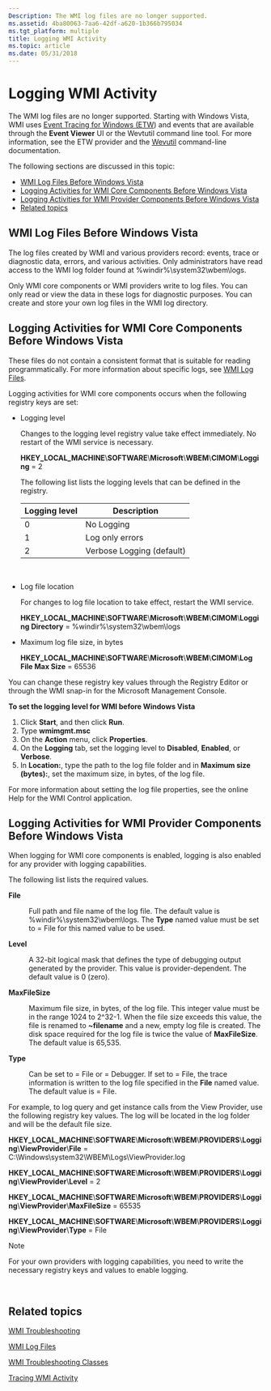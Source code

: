 ```yaml
---
Description: The WMI log files are no longer supported.
ms.assetid: 4ba80063-7aa6-42df-a620-1b366b795034
ms.tgt_platform: multiple
title: Logging WMI Activity
ms.topic: article
ms.date: 05/31/2018
---
```


# Logging WMI Activity

The WMI log files are no longer supported. Starting with Windows Vista, WMI uses [Event Tracing for Windows (ETW](/windows/desktop/ETW/event-tracing-portal)) and events that are available through the **Event Viewer** UI or the Wevtutil command line tool. For more information, see the ETW provider and the [Wevutil](/previous-versions/windows/it-pro/windows-server-2012-R2-and-2012/cc732848(v=ws.11)) command-line documentation.

The following sections are discussed in this topic:

-   [WMI Log Files Before Windows Vista](#wmi-log-files-before-windows-vista)
-   [Logging Activities for WMI Core Components Before Windows Vista](#logging-activities-for-wmi-core-components-before-windows-vista)
-   [Logging Activities for WMI Provider Components Before Windows Vista](#logging-activities-for-wmi-provider-components-before-windows-vista)
-   [Related topics](#related-topics)

## WMI Log Files Before Windows Vista

The log files created by WMI and various providers record: events, trace or diagnostic data, errors, and various activities. Only administrators have read access to the WMI log folder found at %windir%\\system32\\wbem\\logs.

Only WMI core components or WMI providers write to log files. You can only read or view the data in these logs for diagnostic purposes. You can create and store your own log files in the WMI log directory.

## Logging Activities for WMI Core Components Before Windows Vista

These files do not contain a consistent format that is suitable for reading programmatically. For more information about specific logs, see [WMI Log Files](wmi-log-files.md).

Logging activities for WMI core components occurs when the following registry keys are set:

-   Logging level

    Changes to the logging level registry value take effect immediately. No restart of the WMI service is necessary.

    **HKEY\_LOCAL\_MACHINE**\\**SOFTWARE**\\**Microsoft**\\**WBEM**\\**CIMOM**\\**Logging** = 2

    The following list lists the logging levels that can be defined in the registry.

    

    | Logging level | Description               |
    |---------------|---------------------------|
    | 0             | No Logging                |
    | 1             | Log only errors           |
    | 2             | Verbose Logging (default) |

    

     

-   Log file location

    For changes to log file location to take effect, restart the WMI service.

    **HKEY\_LOCAL\_MACHINE**\\**SOFTWARE**\\**Microsoft**\\**WBEM**\\**CIMOM**\\**Logging Directory** = %windir%\\system32\\wbem\\logs

-   Maximum log file size, in bytes

    **HKEY\_LOCAL\_MACHINE**\\**SOFTWARE**\\**Microsoft**\\**WBEM**\\**CIMOM**\\**Log File Max Size** = 65536

You can change these registry key values through the Registry Editor or through the WMI snap-in for the Microsoft Management Console.

**To set the logging level for WMI before Windows Vista**

1.  Click **Start**, and then click **Run**.
2.  Type **wmimgmt.msc**
3.  On the **Action** menu, click **Properties**.
4.  On the **Logging** tab, set the logging level to **Disabled**, **Enabled**, or **Verbose**.
5.  In **Location:**, type the path to the log file folder and in **Maximum size (bytes):**, set the maximum size, in bytes, of the log file.

For more information about setting the log file properties, see the online Help for the WMI Control application.

## Logging Activities for WMI Provider Components Before Windows Vista

When logging for WMI core components is enabled, logging is also enabled for any provider with logging capabilities.

The following list lists the required values.

<dl> <dt>

<span id="File"></span><span id="file"></span><span id="FILE"></span>**File**
</dt> <dd>

Full path and file name of the log file. The default value is %windir%\\system32\\wbem\\logs. The **Type** named value must be set to = File for this named value to be used.

</dd> <dt>

<span id="Level"></span><span id="level"></span><span id="LEVEL"></span>**Level**
</dt> <dd>

A 32-bit logical mask that defines the type of debugging output generated by the provider. This value is provider-dependent. The default value is 0 (zero).

</dd> <dt>

<span id="MaxFileSize"></span><span id="maxfilesize"></span><span id="MAXFILESIZE"></span>**MaxFileSize**
</dt> <dd>

Maximum file size, in bytes, of the log file. This integer value must be in the range 1024 to 2^32-1. When the file size exceeds this value, the file is renamed to **~filename** and a new, empty log file is created. The disk space required for the log file is twice the value of **MaxFileSize**. The default value is 65,535.

</dd> <dt>

<span id="Type"></span><span id="type"></span><span id="TYPE"></span>**Type**
</dt> <dd>

Can be set to = File or = Debugger. If set to = File, the trace information is written to the log file specified in the **File** named value. The default value is = File.

</dd> </dl>

For example, to log query and get instance calls from the View Provider, use the following registry key values. The log will be located in the log folder and will be the default file size.

**HKEY\_LOCAL\_MACHINE**\\**SOFTWARE**\\**Microsoft**\\**WBEM**\\**PROVIDERS**\\**Logging**\\**ViewProvider**\\**File** = C:\\Windows\\system32\\WBEM\\Logs\\ViewProvider.log

**HKEY\_LOCAL\_MACHINE**\\**SOFTWARE**\\**Microsoft**\\**WBEM**\\**PROVIDERS**\\**Logging**\\**ViewProvider**\\**Level** = 2

**HKEY\_LOCAL\_MACHINE**\\**SOFTWARE**\\**Microsoft**\\**WBEM**\\**PROVIDERS**\\**Logging**\\**ViewProvider**\\**MaxFileSize** = 65535

**HKEY\_LOCAL\_MACHINE**\\**SOFTWARE**\\**Microsoft**\\**WBEM**\\**PROVIDERS**\\**Logging**\\**ViewProvider**\\**Type** = File

> [!Note]  
> For your own providers with logging capabilities, you need to write the necessary registry keys and values to enable logging.

 

## Related topics

<dl> <dt>

[WMI Troubleshooting](wmi-troubleshooting.md)
</dt> <dt>

[WMI Log Files](wmi-log-files.md)
</dt> <dt>

[WMI Troubleshooting Classes](wmi-troubleshooting-classes.md)
</dt> <dt>

[Tracing WMI Activity](tracing-wmi-activity.md)
</dt> </dl>

 

 